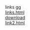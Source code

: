 links 
<a href='https://gabrielryanft.github.io/learning/cursoemvideo/htmlecss/html/links/gg/' target='_blank' rel='next'>gg</a><br/>
<a href='https://gabrielryanft.github.io/learning/cursoemvideo/htmlecss/html/links/links.html/' target='_blank' rel='next'>links.html</a><br/>
<a href='https://gabrielryanft.github.io/learning/cursoemvideo/htmlecss/html/links/download/' target='_blank' rel='next'>download</a><br/>
<a href='https://gabrielryanft.github.io/learning/cursoemvideo/htmlecss/html/links/link2.html/' target='_blank' rel='next'>link2.html</a><br/>
